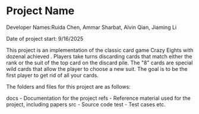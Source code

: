 # Project Name

Developer Names:Ruida Chen, Ammar Sharbat, Alvin Qian, Jiaming Li

Date of project start: 9/16/2025

This project is an implementation of the classic card game Crazy Eights with dozenal achieved .
Players take turns discarding cards that match either the rank or the suit of the top card on the discard pile.
The "8" cards are special wild cards that allow the player to choose a new suit.
The goal is to be the first player to get rid of all your cards.


The folders and files for this project are as follows:

docs - Documentation for the project
refs - Reference material used for the project, including papers
src - Source code
test - Test cases
etc.